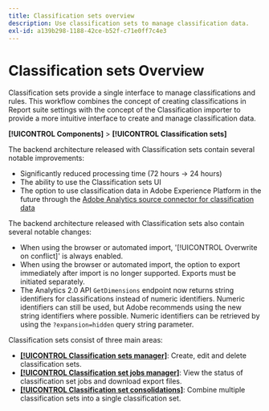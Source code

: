 ```yaml
---
title: Classification sets overview
description: Use classification sets to manage classification data.
exl-id: a139b298-1188-42ce-b52f-c71e0ff7c4e3
---
```

# Classification sets Overview

Classification sets provide a single interface to manage classifications and rules. This workflow combines the concept of creating classifications in Report suite settings with the concept of the Classification importer to provide a more intuitive interface to create and manage classification data.

**[!UICONTROL Components]** > **[!UICONTROL Classification sets]**

The backend architecture released with Classification sets contain several notable improvements:

* Significantly reduced processing time (72 hours → 24 hours)
* The ability to use the Classification sets UI
* The option to use classification data in Adobe Experience Platform in the future through the [Adobe Analytics source connector for classification data](https://experienceleague.adobe.com/docs/experience-platform/sources/connectors/adobe-applications/classifications.html)

The backend architecture released with Classification sets also contain several notable changes:

* When using the browser or automated import, '[!UICONTROL Overwrite on conflict]' is always enabled.
* When using the browser or automated import, the option to export immediately after import is no longer supported. Exports must be initiated separately.
* The Analytics 2.0 API `GetDimensions` endpoint now returns string identifiers for classifications instead of numeric identifiers. Numeric identifiers can still be used, but Adobe recommends using the new string identifiers where possible. Numeric identifiers can be retrieved by using the `?expansion=hidden` query string parameter.

Classification sets consist of three main areas:

* [**[!UICONTROL Classification sets manager]**](set-manager.md): Create, edit and delete classification sets.
* [**[!UICONTROL Classification set jobs manager]**](job-manager.md): View the status of classification set jobs and download export files.
* [**[!UICONTROL Classification set consolidations]**](consolidations.md): Combine multiple classification sets into a single classification set.
